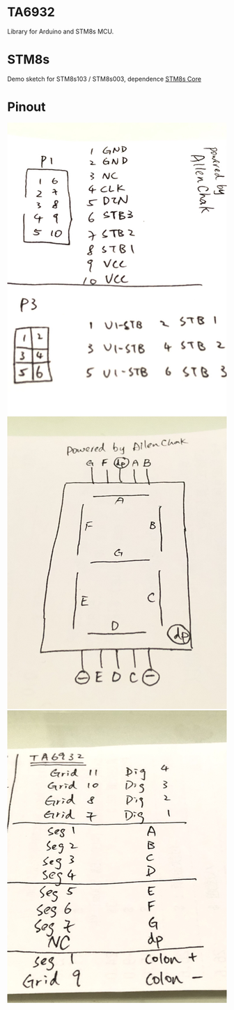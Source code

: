 # TA6932
Library for Arduino and STM8s MCU.

# STM8s
Demo sketch for STM8s103 / STM8s003, dependence [STM8s Core](https://github.com/tenbaht/sduino/)

# Pinout
![Connector Pinout](resource/Connector%20Pinout.JPG)
![7Segment Pinout](resource/7Segment%20Pinout.JPG)
![TA6932% Pinout](resource/TA6932%20Pinout.JPG)

